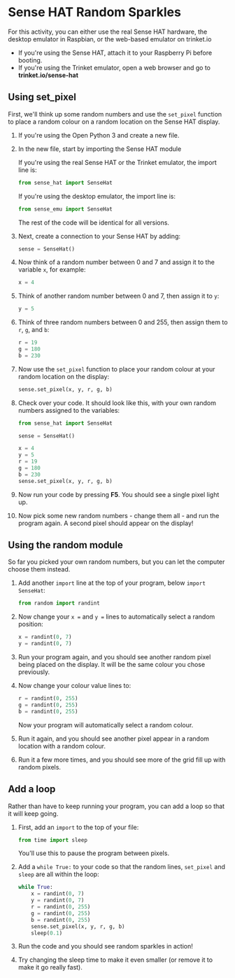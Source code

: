 # Sense HAT Random Sparkles

For this activity, you can either use the real Sense HAT hardware, the desktop emulator in Raspbian, or the web-based emulator on trinket.io

- If you're using the Sense HAT, attach it to your Raspberry Pi before booting.
- If you're using the Trinket emulator, open a web browser and go to **trinket.io/sense-hat**

## Using set_pixel

First, we'll think up some random numbers and use the `set_pixel` function to place a random colour on a random location on the Sense HAT display.

1. If you're using the Open Python 3 and create a new file.

1. In the new file, start by importing the Sense HAT module

    If you're using the real Sense HAT or the Trinket emulator, the import line is:

    ```python
    from sense_hat import SenseHat
    ```

    If you're using the desktop emulator, the import line is:

    ```python
    from sense_emu import SenseHat
    ```

    The rest of the code will be identical for all versions.

1. Next, create a connection to your Sense HAT by adding:

    ```python
    sense = SenseHat()
    ```

1. Now think of a random number between 0 and 7 and assign it to the variable `x`, for example:

    ```python
    x = 4
    ```

1. Think of another random number between 0 and 7, then assign it to `y`:

    ```python
    y = 5
    ```

1. Think of three random numbers between 0 and 255, then assign them to `r`, `g`, and `b`:

    ```python
    r = 19
    g = 180
    b = 230
    ```

1. Now use the `set_pixel` function to place your random colour at your random location on the display:

    ```python
    sense.set_pixel(x, y, r, g, b)
    ```

1. Check over your code. It should look like this, with your own random numbers assigned to the variables:

    ```python
    from sense_hat import SenseHat

    sense = SenseHat()

    x = 4
    y = 5
    r = 19
    g = 180
    b = 230
    sense.set_pixel(x, y, r, g, b)
    ```

1. Now run your code by pressing **F5**. You should see a single pixel light up.

1. Now pick some new random numbers - change them all - and run the program again. A second pixel should appear on the display!

## Using the random module

So far you picked your own random numbers, but you can let the computer choose them instead.

1. Add another `import` line at the top of your program, below `import SenseHat`:

    ```python
    from random import randint
    ```

1. Now change your `x =` and `y =` lines to automatically select a random position:

    ```python
    x = randint(0, 7)
    y = randint(0, 7)
    ```

1. Run your program again, and you should see another random pixel being placed on the display. It will be the same colour you chose previously.

1. Now change your colour value lines to:

    ```python
    r = randint(0, 255)
    g = randint(0, 255)
    b = randint(0, 255)
    ```

    Now your program will automatically select a random colour.

1. Run it again, and you should see another pixel appear in a random location with a random colour.

1. Run it a few more times, and you should see more of the grid fill up with random pixels.

## Add a loop

Rather than have to keep running your program, you can add a loop so that it will keep going.

1. First, add an `import` to the top of your file:

    ```python
    from time import sleep
    ```

    You'll use this to pause the program between pixels.

1. Add a `while True:` to your code so that the random lines, `set_pixel` and `sleep` are all within the loop:

    ```python
    while True:
        x = randint(0, 7)
        y = randint(0, 7)
        r = randint(0, 255)
        g = randint(0, 255)
        b = randint(0, 255)
        sense.set_pixel(x, y, r, g, b)
        sleep(0.1)
    ```

1. Run the code and you should see random sparkles in action!

1. Try changing the sleep time to make it even smaller (or remove it to make it go really fast).
